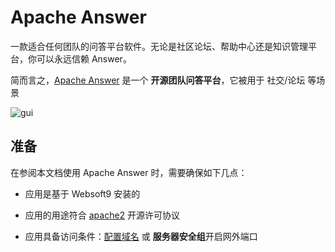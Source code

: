 # Apache Answer

一款适合任何团队的问答平台软件。无论是社区论坛、帮助中心还是知识管理平台，你可以永远信赖 Answer。

简而言之，[Apache Answer](https://answer.apache.org/) 是一个 **开源团队问答平台**，它被用于 社交/论坛  等场景


![gui](https://libs.websoft9.com/Websoft9/DocsPicture/zh/answer/answer-gui-websoft9.png)


## 准备

在参阅本文档使用 Apache Answer 时，需要确保如下几点：

- 应用是基于 Websoft9 安装的

- 应用的用途符合 [apache2](https://opensource.org/licenses/Apache-2.0) 开源许可协议

- 应用具备访问条件：[配置域名](./guide/appsetdomain) 或 **服务器安全组**开启网外端口